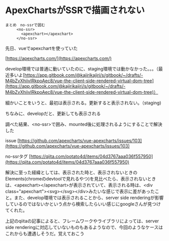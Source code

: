 # ApexChartsがSSRで描画されない

```text
まとめ　no-ssrで囲む
     <no-ssr>
       <apexchart></apexchart>
     </no-ssr>
```

 先日、vueでapexchartを使っていた

[https://apexcharts.com/](https://apexcharts.com/)

 develop環境では普通に動いていたのに、staging環境では動かなかった。。。（最近多いよ[https://app.gitbook.com/@kajirikajiri/s/gitbook/~/drafts/-M4bZvXhiivIRkpoAec8/vue-the-client-side-rendered-virtual-dom-tree](https://app.gitbook.com/@kajirikajiri/s/gitbook/~/drafts/-M4bZvXhiivIRkpoAec8/vue-the-client-side-rendered-virtual-dom-tree)）

 細かいことをいうと、最初は表示される。更新すると表示されない。（staging\)

ちなみに、developだと、更新しても表示される 

調べた結果、&lt;no-ssr&gt;で囲み、mounted後に処理されるようにすることで解決した

issue [https://github.com/apexcharts/vue-apexcharts/issues/103](https://github.com/apexcharts/vue-apexcharts/issues/103)

no-ssrタグ [https://qiita.com/potato4d/items/04d3767aaa036f557950](https://qiita.com/potato4d/items/04d3767aaa036f557950)

 解決に至った経緯としては、表示された時と、表示されないときのElements\(chromeのdevtoolで見れるやつ\)を見比べたら、表示されないときは、&lt;apexchart&gt;&lt;/apexchart&gt;が表示されていて、表示される時は、&lt;div class="apexchart"&gt;&lt;svg&gt;&lt;/svg&gt;&lt;/div&gt;みたいな感じで表示に差があったこと。また、develop環境では表示されることから、server side renderingが影響しているのではないかという点から検索したらいい感じにgoogleさんが見つけてくれた。

上記のqiitaの記事によると、フレームワークやライブラリによっては、server side renderingに対応していないものもあるようなので、今回のようなケースはこれからも遭遇しそうだ。覚えておこう

